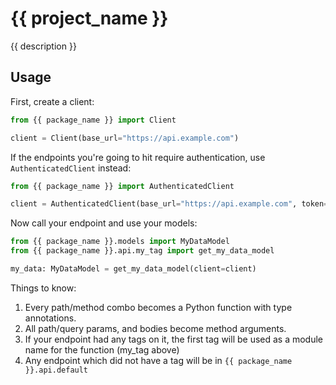 # {{ project_name }}
{{ description }}

## Usage
First, create a client:

```python
from {{ package_name }} import Client

client = Client(base_url="https://api.example.com")
```

If the endpoints you're going to hit require authentication, use `AuthenticatedClient` instead:

```python
from {{ package_name }} import AuthenticatedClient

client = AuthenticatedClient(base_url="https://api.example.com", token="SuperSecretToken")
```

Now call your endpoint and use your models:

```python
from {{ package_name }}.models import MyDataModel
from {{ package_name }}.api.my_tag import get_my_data_model

my_data: MyDataModel = get_my_data_model(client=client)
```

Things to know:
1. Every path/method combo becomes a Python function with type annotations. 
1. All path/query params, and bodies become method arguments.
1. If your endpoint had any tags on it, the first tag will be used as a module name for the function (my_tag above)
1. Any endpoint which did not have a tag will be in `{{ package_name }}.api.default`
